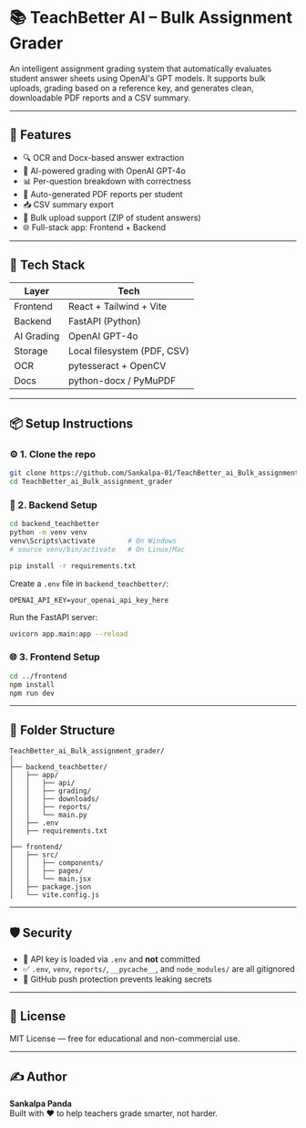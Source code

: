 # 📚 TeachBetter AI – Bulk Assignment Grader

An intelligent assignment grading system that automatically evaluates student answer sheets using OpenAI's GPT models. It supports bulk uploads, grading based on a reference key, and generates clean, downloadable PDF reports and a CSV summary.

---

## 🚀 Features

- 🔍 OCR and Docx-based answer extraction  
- 🧠 AI-powered grading with OpenAI GPT-4o  
- 📊 Per-question breakdown with correctness  
- 📄 Auto-generated PDF reports per student  
- 📥 CSV summary export  
- 📂 Bulk upload support (ZIP of student answers)  
- 🌐 Full-stack app: Frontend + Backend  

---

## 🧰 Tech Stack

| Layer     | Tech                       |
|-----------|----------------------------|
| Frontend  | React + Tailwind + Vite    |
| Backend   | FastAPI (Python)           |
| AI Grading| OpenAI GPT-4o              |
| Storage   | Local filesystem (PDF, CSV)|
| OCR       | pytesseract + OpenCV       |
| Docs      | python-docx / PyMuPDF      |

---

## 📦 Setup Instructions

### ⚙️ 1. Clone the repo

```bash
git clone https://github.com/Sankalpa-01/TeachBetter_ai_Bulk_assignment_grader.git
cd TeachBetter_ai_Bulk_assignment_grader
```

### 🐍 2. Backend Setup

```bash
cd backend_teachbetter
python -m venv venv
venv\Scripts\activate        # On Windows
# source venv/bin/activate   # On Linux/Mac

pip install -r requirements.txt
```

Create a `.env` file in `backend_teachbetter/`:

```env
OPENAI_API_KEY=your_openai_api_key_here
```

Run the FastAPI server:

```bash
uvicorn app.main:app --reload
```

### 🌐 3. Frontend Setup

```bash
cd ../frontend
npm install
npm run dev
```

---

## 📂 Folder Structure

```
TeachBetter_ai_Bulk_assignment_grader/
│
├── backend_teachbetter/
│   ├── app/
│   │   ├── api/
│   │   ├── grading/
│   │   ├── downloads/
│   │   ├── reports/
│   │   └── main.py
│   ├── .env
│   ├── requirements.txt
│
├── frontend/
│   ├── src/
│   │   ├── components/
│   │   ├── pages/
│   │   └── main.jsx
│   ├── package.json
│   └── vite.config.js
```

---

## 🛡️ Security

- 🔐 API key is loaded via `.env` and **not** committed  
- ✅ `.env`, `venv`, `reports/`, `__pycache__`, and `node_modules/` are all gitignored  
- 🚫 GitHub push protection prevents leaking secrets

---

## 📃 License

MIT License — free for educational and non-commercial use.

---

## ✍️ Author

**Sankalpa Panda**  
Built with ❤️ to help teachers grade smarter, not harder.

